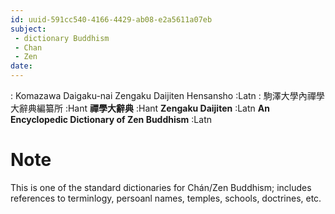 ```yaml
---
id: uuid-591cc540-4166-4429-ab08-e2a5611a07eb
subject: 
 - dictionary Buddhism
 - Chan
 - Zen
date: 
---
```


: Komazawa Daigaku-nai Zengaku Daijiten Hensansho :Latn
: 駒澤大學內禪學大辭典編纂所 :Hant
**禪學大辭典** :Hant
**Zengaku Daijiten** :Latn
**An Encyclopedic Dictionary of Zen Buddhism** :Latn
# Note
This is one of the standard dictionaries for Chán/Zen Buddhism; includes references to terminlogy, persoanl names, temples, schools, doctrines, etc.
